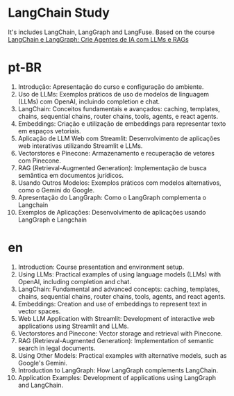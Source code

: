 # LangChain Study

It's includes LangChain, LangGraph and LangFuse. Based on the course [LangChain e LangGraph: Crie Agentes de IA com LLMs e RAGs](https://www.udemy.com/course/lanchain)

# pt-BR

1. Introdução:  Apresentação do curso e configuração do ambiente.
2. Uso de LLMs: Exemplos práticos de uso de modelos de linguagem (LLMs) com OpenAI, incluindo completion e chat.
3. LangChain: Conceitos fundamentais e avançados: caching, templates, chains, sequential chains, router chains, tools, agents, e react agents.
4. Embeddings: Criação e utilização de embeddings para representar texto em espaços vetoriais.
5. Aplicação de LLM Web com Streamlit: Desenvolvimento de aplicações web interativas utilizando Streamlit e LLMs.
6. Vectorstores e Pinecone: Armazenamento e recuperação de vetores com Pinecone.
7. RAG (Retrieval-Augmented Generation): Implementação de busca semântica em documentos jurídicos.
8. Usando Outros Modelos: Exemplos práticos com modelos alternativos, como o Gemini do Google.
9. Apresentação do LangGraph: Como o LangGraph complementa o Langchain
10. Exemplos de Aplicações: Desenvolvimento de aplicações usando LangGraph e Langchain

# en

1. Introduction: Course presentation and environment setup.
2. Using LLMs: Practical examples of using language models (LLMs) with OpenAI, including completion and chat.
3. LangChain: Fundamental and advanced concepts: caching, templates, chains, sequential chains, router chains, tools, agents, and react agents.
4. Embeddings: Creation and use of embeddings to represent text in vector spaces.
5. Web LLM Application with Streamlit: Development of interactive web applications using Streamlit and LLMs.
6. Vectorstores and Pinecone: Vector storage and retrieval with Pinecone.
7. RAG (Retrieval-Augmented Generation): Implementation of semantic search in legal documents.
8. Using Other Models: Practical examples with alternative models, such as Google's Gemini.
9. Introduction to LangGraph: How LangGraph complements LangChain.
10. Application Examples: Development of applications using LangGraph and LangChain.
